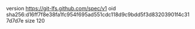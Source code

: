 version https://git-lfs.github.com/spec/v1
oid sha256:d16ff7f8e38fa1fc954f695ad551cdc118d9c9bdd5f3d83203901f4c317d7d7e
size 120
